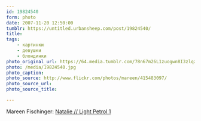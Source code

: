 ```yaml
---
id: 19824540
form: photo
date: 2007-11-20 12:50:00
tumblr: https://untitled.urbansheep.com/post/19824540/
title:
tags:
    - картинки
    - девушки
    - блондинки
photo_original_url: https://64.media.tumblr.com/78n67m26L1zuogwn8I3zlqz8_500.jpg
photo: /media/19824540.jpg
photo_caption: 
photo_source: http://www.flickr.com/photos/mareen/415483097/
photo_source_url:
photo_source_title:

---
```


<p>Mareen Fischinger: <a href="http://www.flickr.com/photos/mareen/415483097/">Natalie // Light Petrol 1</a></p>

